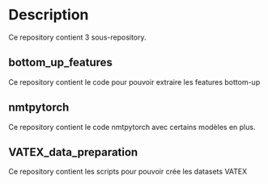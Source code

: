 # Description
Ce repository contient 3 sous-repository.

## bottom_up_features
Ce repository contient le code pour pouvoir extraire les features bottom-up
## nmtpytorch
Ce repository contient le code nmtpytorch avec certains modèles en plus.
## VATEX_data_preparation
Ce repository contient les scripts pour pouvoir crée les datasets VATEX
